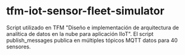 # tfm-iot-sensor-fleet-simulator
Script utilizado en TFM "Diseño e implementación de arquitectura de analítica de datos en la nube para aplicación IIoT".
El script publish_messages publica en múltiples tópicos MQTT datos para 40 sensores.
